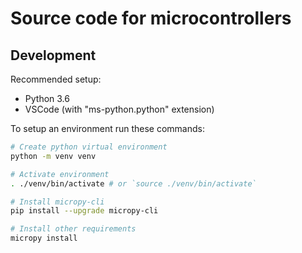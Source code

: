 # Source code for microcontrollers

## Development

Recommended setup:
- Python 3.6
- VSCode (with "ms-python.python" extension)

To setup an environment run these commands:
```bash
# Create python virtual environment
python -m venv venv

# Activate environment
. ./venv/bin/activate # or `source ./venv/bin/activate`

# Install micropy-cli
pip install --upgrade micropy-cli

# Install other requirements
micropy install
```
